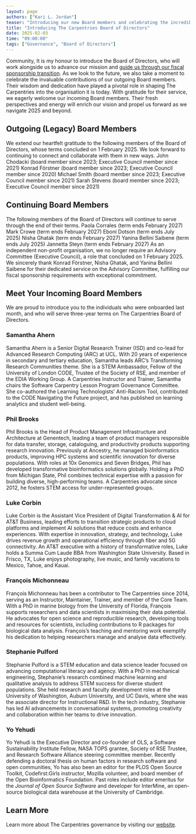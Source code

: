 ```yaml
---
layout: page
authors: ["Kari L. Jordan"]
teaser: "Introducing our new Board members and celebrating the incredible contributions of our outgoing Board members"
title: "Introducing The Carpentries Board of Directors"
date: 2025-02-03
time: "09:00:00"
tags: ["Governance", "Board of Directors"]
---
```


Community,
It is my honour to introduce the Board of Directors, who will work alongside us to advance our mission and [guide us through our fiscal sponsorship transition](https://carpentries.org/blog/2025/01/new_year_message_from_exec_team/). As we look to the future, we also take a moment to celebrate the invaluable contributions of our outgoing Board members. Their wisdom and dedication have played a pivotal role in shaping The Carpentries into the organisation it is today. With gratitude for their service, we eagerly welcome our incoming Board members. Their fresh perspectives and energy will enrich our vision and propel us forward as we navigate 2025 and beyond.

## Outgoing (Legacy) Board Members
We extend our heartfelt gratitude to the following members of the Board of Directors, whose terms concluded on 1 February 2025. We look forward to continuing to connect and collaborate with them in new ways.
John Chodacki (board member since 2023; Executive Council member since 2021)
Konrad Förstner (board member since 2023; Executive Council member since 2020)
Michael Smith (board member since 2023; Executive Council member since 2021)
Sarah Stevens (board member since 2023; Executive Council member since 2021)

## Continuing Board Members
The following members of the Board of Directors will continue to serve through the end of their terms.
Paola Corrales (term ends February 2027)
Mark Crowe (term ends February 2027)
Eboni Dotson (term ends July 2025)
Nisha Ghatak (term ends February 2027)
Yanina Bellini Saibene (term ends July 2025)
Jannetta Steyn (term ends February 2027)
As an independent non-profit organisation, we no longer require an Advisory Committee (Executive Council), a role that concluded on 1 February 2025. We sincerely thank Konrad Förstner, Nisha Ghatak, and Yanina Bellini Saibene for their dedicated service on the Advisory Committee, fulfilling our fiscal sponsorship requirements with exceptional commitment.

## Meet Your Incoming Board Members
We are proud to introduce you to the individuals who were onboarded last month, and who will serve three-year terms on The Carpentries Board of Directors.

### Samantha Ahern
Samantha Ahern is a Senior Digital Research Trainer (ISD) and co-lead for Advanced Research Computing (ARC) at UCL. With 20 years of experience in secondary and tertiary education, Samantha leads ARC’s Transforming Research Communities theme. She is a STEM Ambassador, Fellow of the University of London CODE, Trustee of the Society of RSE, and member of the EDIA Working Group. A Carpentries Instructor and Trainer, Samantha chairs the Software Carpentry Lesson Program Governance Committee. She co-authored the Learning Technologists’ Anti-Racism Tool, contributed to the CODE Navigating the Future project, and has published on learning analytics and student well-being.

### Phil Brooks
Phil Brooks is the Head of Product Management Infrastructure and Architecture at Genentech, leading a team of product managers responsible for data transfer, storage, cataloguing, and productivity products supporting research innovation. Previously at Ancestry, he managed bioinformatics products, improving HPC systems and scientific innovation for diverse populations. With roles at 10x Genomics and Seven Bridges, Phil has developed transformative bioinformatics solutions globally. Holding a PhD from Michigan State, Phil combines technical expertise with a passion for building diverse, high-performing teams. A Carpentries advocate since 2012, he fosters STEM access for under-represented groups.

### Luke Corbin
Luke Corbin is the Assistant Vice President of Digital Transformation & AI for AT&T Business, leading efforts to transition strategic products to cloud platforms and implement AI solutions that reduce costs and enhance experiences. With expertise in innovation, strategy, and technology, Luke drives revenue growth and operational efficiency through fiber and 5G connectivity. An AT&T executive with a history of transformative roles, Luke holds a Summa Cum Laude BBA from Washington State University. Based in Frisco, TX, Luke enjoys photography, live music, and family vacations to Mexico, Tahoe, and Kauai.

### François Michonneau
François Michonneau has been a contributor to The Carpentries since 2014, serving as an Instructor, Maintainer, Trainer, and member of the Core Team. With a PhD in marine biology from the University of Florida, François supports researchers and data scientists in maximising their data potential. He advocates for open science and reproducible research, developing tools and resources for scientists, including contributions to R packages for biological data analysis. François’s teaching and mentoring work exemplify his dedication to helping researchers manage and analyse data effectively.

### Stephanie Pulford
Stephanie Pulford is a STEM education and data science leader focused on advancing computational literacy and agency. With a PhD in mechanical engineering, Stephanie’s research combined machine learning and qualitative analysis to address STEM success for diverse student populations. She held research and faculty development roles at the University of Washington, Auburn University, and UC Davis, where she was the associate director for Instructional R&D. In the tech industry, Stephanie has led AI advancements in conversational systems, promoting creativity and collaboration within her teams to drive innovation.

### Yo Yehudi
Yo Yehudi is the Executive Director and co-founder of OLS, a Software Sustainability Institute Fellow, NASA TOPS grantee, Society of RSE Trustee, and Research Software Alliance steering committee member. Recently defending a doctoral thesis on human factors in research software and open communities, Yo has also been an editor for the PLOS Open Source Toolkit, Codefirst:Girls instructor, Mozilla volunteer, and board member of the Open Bioinformatics Foundation. Past roles include editor emeritus for the _Journal of Open Source Software_ and developer for InterMine, an open-source biological data warehouse at the University of Cambridge.

## Learn More
Learn more about The Carpentries governance by visiting our [website](https://carpentries.org/about-us/governance/). 







